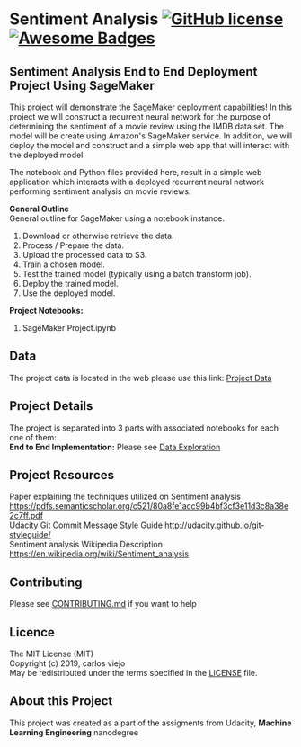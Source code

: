 #  Sentiment Analysis [![GitHub license](https://img.shields.io/github/license/Naereen/StrapDown.js.svg)](https://github.com/cviejom/Investment-and-Trading/blob/master/LICENSE) [![Awesome Badges](https://img.shields.io/badge/badges-awesome-green.svg)](https://naereen.github.io/badges/)

Sentiment Analysis End to End Deployment Project Using SageMaker
---------------------------------------
This project will demonstrate the SageMaker deployment capabilities! In this project we will construct a recurrent neural network for the purpose of determining the sentiment of a movie review using the IMDB data set. The model will be create using Amazon's SageMaker service. In addition, we will deploy the model and construct and a simple web app that will interact with the deployed model.

The notebook and Python files provided here, result in a simple web application which interacts with a deployed recurrent neural network performing sentiment analysis on movie reviews. 

**General Outline**<br>
General outline for SageMaker using a notebook instance.

1. Download or otherwise retrieve the data.
2. Process / Prepare the data.
3. Upload the processed data to S3.
4. Train a chosen model.
5. Test the trained model (typically using a batch transform job).
6. Deploy the trained model.
7. Use the deployed model.

**Project Notebooks:**
1. SageMaker Project.ipynb

Data
----
The project data is located in the web please use this link: [Project Data](http://ai.stanford.edu/~amaas/data/sentiment/)<br>


Project Details
---------------
The project is separated into 3 parts with associated notebooks for each one of them:<br>
**End to End Implementation:** Please see [Data Exploration](https://github.com/cviejom/Sentiment-Analysis-Web-Application/blob/master/SageMaker%20Project.ipynb)<br>

Project Resources
-----------------
Paper explaining the techniques utilized on Sentiment analysis https://pdfs.semanticscholar.org/c521/80a8fe1acc99b4bf3cf3e11d3c8a38e2c7ff.pdf<br>
Udacity Git Commit Message Style Guide http://udacity.github.io/git-styleguide/<br>
Sentiment analysis Wikipedia Description https://en.wikipedia.org/wiki/Sentiment_analysis

Contributing
------------
Please see [CONTRIBUTING.md](https://github.com/cviejom/Investment-and-Trading/blob/master/CONTRIBUTING.md) if you want to help

Licence
-------
The MIT License (MIT) <br>
Copyright (c) 2019, carlos viejo <br>
May be redistributed under the terms specified in the [LICENSE](https://github.com/cviejom/Plagiarism-Detection/blob/master/LICENSE) file.

About this Project
------------------
This project was created as a part of the assigments from Udacity, **Machine Learning Engineering** nanodegree
